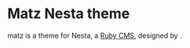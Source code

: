 Matz Nesta theme
================

matz is a theme for Nesta, a [Ruby CMS](nesta), designed by
<insert your name here>.

[nesta]: http://nestacms.com

